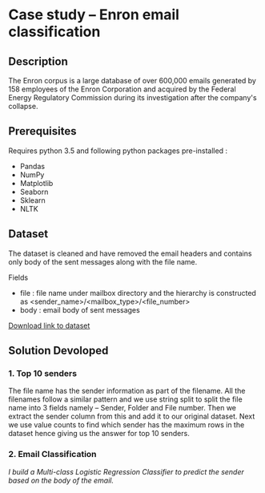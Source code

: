 # Case study – Enron email classification 

## Description
The Enron corpus is a large database of over 600,000 emails generated by 158 employees of the Enron Corporation and acquired by the Federal Energy Regulatory Commission during its investigation after the company's collapse.

## Prerequisites

  Requires python 3.5 and following python packages pre-installed :
* Pandas 
* NumPy
* Matplotlib
* Seaborn
* Sklearn
* NLTK

## Dataset
The dataset is cleaned and have removed the email headers and contains only body of the sent messages along with the file name.

Fields
* file : file name under mailbox directory and the hierarchy is constructed as <sender_name>/<mailbox_type>/<file_number>
* body : email body of sent messages

[Download link to dataset](https://drive.google.com/file/d/1yNMKT2-DoLCZMLlrAdqy6iNWQVCYq1OS/)

## Solution Devoloped

### 1. Top 10 senders
The file name has the sender information as part of the filename. All the filenames follow a similar pattern and we use string split to split the file name into 3 fields namely – Sender, Folder and File number. Then we extract the sender column from this and add it to our original dataset. Next we use value counts to find which sender has the maximum rows in the dataset hence giving us the answer for top 10 senders.


### 2. Email Classification
*I build a Multi-class Logistic Regression Classifier to predict the sender based on the body of the email.*

